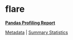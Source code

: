 # flare

[**Pandas Profiling Report**](https://epistasislab.github.io/penn-ml-benchmarks/profile/flare.html)

[Metadata](metadata.yaml) | [Summary Statistics](summary_stats.tsv)
